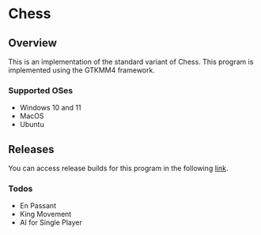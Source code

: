 # Chess

## Overview

This is an implementation of the standard variant of Chess. This program is implemented using the GTKMM4 framework. 

### Supported OSes
- Windows 10 and 11
- MacOS
- Ubuntu

## Releases

You can access release builds for this program in the following [link](https://github.com).

### Todos
- En Passant
- King Movement
- AI for Single Player
